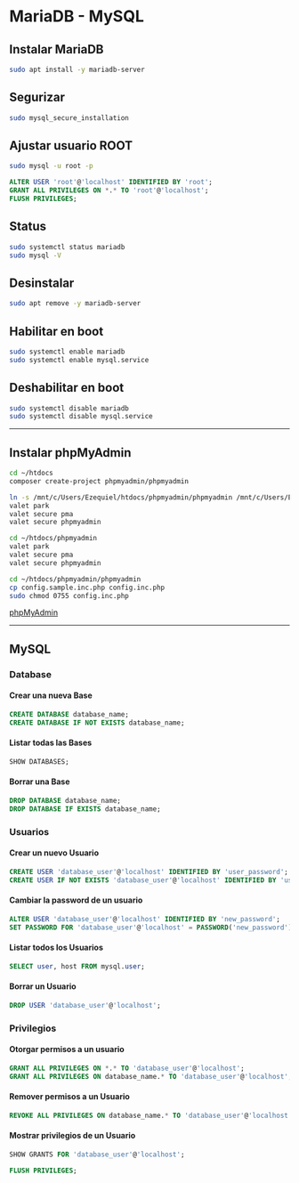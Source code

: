 # MariaDB - MySQL

## Instalar MariaDB
```BASH
sudo apt install -y mariadb-server
```

## Segurizar
```BASH
sudo mysql_secure_installation
```

## Ajustar usuario ROOT

```BASH
sudo mysql -u root -p
```

```SQL
ALTER USER 'root'@'localhost' IDENTIFIED BY 'root';
GRANT ALL PRIVILEGES ON *.* TO 'root'@'localhost';
FLUSH PRIVILEGES;
```

## Status
```BASH
sudo systemctl status mariadb
sudo mysql -V
```

## Desinstalar
```BASH
sudo apt remove -y mariadb-server
```

## Habilitar en boot
```BASH
sudo systemctl enable mariadb
sudo systemctl enable mysql.service
```

## Deshabilitar en boot
```BASH
sudo systemctl disable mariadb
sudo systemctl disable mysql.service
```

---

## Instalar phpMyAdmin

```BASH
cd ~/htdocs
composer create-project phpmyadmin/phpmyadmin
```

```BASH
ln -s /mnt/c/Users/Ezequiel/htdocs/phpmyadmin/phpmyadmin /mnt/c/Users/Ezequiel/htdocs/phpmyadmin/pma
valet park
valet secure pma
valet secure phpmyadmin
```

```BASH
cd ~/htdocs/phpmyadmin
valet park
valet secure pma
valet secure phpmyadmin
```

```BASH
cd ~/htdocs/phpmyadmin/phpmyadmin
cp config.sample.inc.php config.inc.php
sudo chmod 0755 config.inc.php
```

[phpMyAdmin](http://phpmyadmin.test)

---

## MySQL

### Database

#### Crear una nueva Base
```SQL
CREATE DATABASE database_name;
CREATE DATABASE IF NOT EXISTS database_name;
```

#### Listar todas las Bases
```SQL
SHOW DATABASES;
```

#### Borrar una Base
```SQL
DROP DATABASE database_name;
DROP DATABASE IF EXISTS database_name;
```

### Usuarios

#### Crear un nuevo Usuario
```SQL
CREATE USER 'database_user'@'localhost' IDENTIFIED BY 'user_password';
CREATE USER IF NOT EXISTS 'database_user'@'localhost' IDENTIFIED BY 'user_password';
```

#### Cambiar la password de un usuario
```SQL
ALTER USER 'database_user'@'localhost' IDENTIFIED BY 'new_password';
SET PASSWORD FOR 'database_user'@'localhost' = PASSWORD('new_password');
```

#### Listar todos los Usuarios
```SQL
SELECT user, host FROM mysql.user;
```

#### Borrar un Usuario
```SQL
DROP USER 'database_user'@'localhost';
```

### Privilegios

#### Otorgar permisos a un usuario
```SQL
GRANT ALL PRIVILEGES ON *.* TO 'database_user'@'localhost';
GRANT ALL PRIVILEGES ON database_name.* TO 'database_user'@'localhost';
```

#### Remover permisos a un Usuario
```SQL
REVOKE ALL PRIVILEGES ON database_name.* TO 'database_user'@'localhost';
```

#### Mostrar privilegios de un Usuario
```SQL
SHOW GRANTS FOR 'database_user'@'localhost';
```

```SQL
FLUSH PRIVILEGES;
```